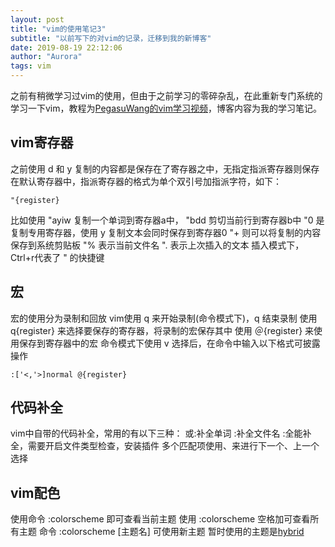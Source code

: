 ```yaml
---
layout: post
title: "vim的使用笔记3"
subtitle: "以前写下的对vim的记录，迁移到我的新博客"
date: 2019-08-19 22:12:06
author: "Aurora"
tags: vim
---
```

之前有稍微学习过vim的使用，但由于之前学习的零碎杂乱，在此重新专门系统的学习一下vim，教程为[PegasuWang的vim学习视频](https://www.imooc.com/learn/1129)，博客内容为我的学习笔记。

## vim寄存器

之前使用 d 和 y 复制的内容都是保存在了寄存器之中，无指定指派寄存器则保存在默认寄存器中，指派寄存器的格式为单个双引号加指派字符，如下：

```
"{register}
```

比如使用 "ayiw 复制一个单词到寄存器a中， "bdd 剪切当前行到寄存器b中
"0 是复制专用寄存器，使用 y 复制文本会同时保存到寄存器0
"+ 则可以将复制的内容保存到系统剪贴板
"% 表示当前文件名
". 表示上次插入的文本
插入模式下，Ctrl+r代表了 " 的快捷键

## 宏

宏的使用分为录制和回放
vim使用 q 来开始录制(命令模式下)，q 结束录制
使用 q{register} 来选择要保存的寄存器，将录制的宏保存其中
使用 ＠{register} 来使用保存到寄存器中的宏
命令模式下使用 v 选择后，在命令中输入以下格式可披露操作

```
:['<,'>]normal @{register}
```

## 代码补全

vim中自带的代码补全，常用的有以下三种：
<C-p>或<C-n>:补全单词
<C-x><C-f>:补全文件名
<C-x><C-o>:全能补全，需要开启文件类型检查，安装插件
多个匹配项使用<C-n>、<C-b>来进行下一个、上一个选择

## vim配色

使用命令 :colorscheme 即可查看当前主题
使用 :colorscheme 空格加<C-d>可查看所有主题
命令 :colorscheme [主题名] 可使用新主题
暂时使用的主题是[hybrid](https://github.com/w0ng/vim-hybrid)
